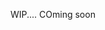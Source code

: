 WIP.... COming soon

<!-- # OSHSH — Ola's Simple HDL Source Handler

**OSHSH** is a lightweight command-line tool to manage and organize HDL (Verilog/VHDL) source files based on module manifests.

It scans your project directory for `manifest.json` files, resolves dependencies, and outputs ordered lists of source files for easy compilation.

---

## 🚀 Features
- 🔍 Auto-discovers HDL module manifests.
- 📂 Resolves module dependencies recursively.
- 📝 Generates ordered source file lists for Verilog and VHDL.
- ⚡ Simple command-line interface.
- 🐍 Pure Python, no external dependencies.

---

## 📦 Installation

Install via `pip`:

```bash
pip install oshsh
```

Or clone and install locally:

```bash
git clone https://github.com/olagrottvik/oshsh.git
cd oshsh
pip install .
```

---

## ⚡ Usage

### Basic Command

```bash
oshsh [OPTIONS] module_name
```

OSHSH will:
1. Search for all `manifest.json` files starting from the specified top directory.
2. Resolve dependencies for the given `module_name`.
3. Generate ordered lists of Verilog and VHDL source files for each library.
4. Save the lists as `<lib_name>_verilog.src` and `<lib_name>_vhdl.src` in the output directory.

---

### 📖 Options

| Option                  | Description                                                                                   | Default                     |
|-------------------------|-----------------------------------------------------------------------------------------------|-----------------------------|
| `-t`, `--top-dir`       | Path to the project top-level directory. Searches for manifests starting here.                 | Current working directory   |
| `-w`, `--work`          | Name of the work library.                                                                     | `work`                      |
| `-o`, `--output`        | Output directory where source list files will be written.                                      | Current working directory   |
| `-h`, `--help`          | Show help message and exit.                                                                   |                             |

---

### 🎯 Example

```bash
oshsh -t /home/user/hdl_project -w mylib -o ./src_lists top_module
```

This will:
- Search `/home/user/hdl_project` for `manifest.json` files.
- Treat `top_module` as the top-level module.
- Use `mylib` as the work library name.
- Output ordered source lists in the `./src_lists` directory.

---

### 📂 Output Example

After running, you might get:

```
src_lists/
├── mylib_verilog.src
└── mylib_vhdl.src
```

Each `.src` file contains the absolute paths to your source files in the correct compilation order.

---

## 📄 Manifest File Format

Each module requires a `manifest.json`. Example:

```json
{
  "module": "alu",
  "sources": [
    "alu_core.v",
    "alu_control.vhd"
  ],
  "dependencies": {
    "work": ["adder", "multiplier"],
    "math_lib": ["sqrt_module"]
  }
}
```

- `"module"`: Name of the module.
- `"sources"`: List of HDL source files relative to the manifest.
- `"dependencies"`: Other modules this one depends on, grouped by library.

---

## 🛠️ Development

```bash
git clone https://github.com/olagrottvik/oshsh.git
cd oshsh
pip install -e .
```

Run locally:

```bash
oshsh --help
```

---

## 📃 License

This project is licensed under the **MIT License**. See the [LICENSE](LICENSE) file for details.

---

## 🙌 Contributions

Feel free to open issues or submit pull requests!
Bug fixes, improvements, and suggestions are always welcome.

---

## 👤 Author

**Ola Grottvik**
[GitHub](https://github.com/olagrottvik) -->